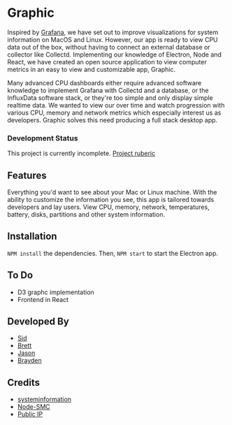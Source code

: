 # Graphic
Inspired by [Grafana](http://play.grafana.org/), we have set out to improve visualizations for system information on MacOS and Linux. However, our app is ready to view CPU data out of the box, without having to connect an external database or collector like Collectd. Implementing our knowledge of Electron, Node and React, we have created an open source application to view computer metrics in an easy to view and customizable app, Graphic.

Many advanced CPU dashboards either require advanced software knowledge to implement Grafana with Collectd and a database, or the InfluxData software stack, or they're too simple and only display simple realtime data. We wanted to view our over time and watch progression with various CPU, memory and network metrics which especially interest us as developers. Graphic solves this need producing a full stack desktop app.

### Development Status
This project is currently incomplete.
[Project ruberic](https://docs.google.com/spreadsheets/d/1NnR_H7F6Ocec5QttvUbtUrtSZAw1vbfDjFquP_HYTl8/edit#gid=1688051739)

## Features
Everything you'd want to see about your Mac or Linux machine. With the ability to customize the information you see, this app is tailored towards developers and lay users. View CPU, memory, network, temperatures, battery, disks, partitions and other system information.

## Installation
`NPM install` the dependencies. Then, `NPM start` to start the Electron app.

## To Do
- D3 graphc implementation
- Frontend in React

## Developed By
- [Sid](https://github.com/matthewsidneyjacobs)
- [Brett](https://github.com/brettinternet)
- [Jason](https://github.com/JasonMarkWomack)
- [Brayden](https://github.com/Kymbolde)

## Credits
- [systeminformation](https://github.com/sebhildebrandt/systeminformation)
- [Node-SMC](https://github.com/mmarcon/node-smc)
- [Public IP](https://github.com/sindresorhus/public-ip)
